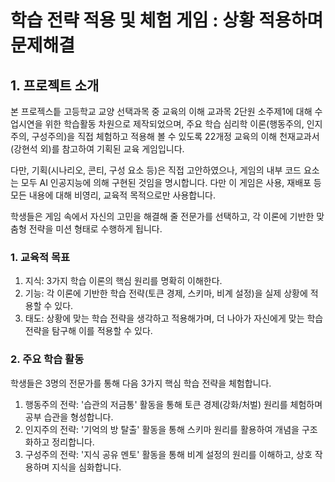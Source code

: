 # 학습 전략 적용 및 체험 게임 : 상황 적용하며 문제해결
## 1. 프로젝트 소개
본 프로젝스틑 고등학교 교양 선택과목 중 교육의 이해 교과목 2단원 소주제1에 대해 수업시연을 위한 학습활동 차원으로 제작되었으며, 주요 학습 심리학 이론(행동주의, 인지주의, 구성주의)을 직접 체험하고 적용해 볼 수 있도록 22개정 교육의 이해 천재교과서(강현석 외)를 참고하여 기획된 교육 게임입니다.

다만, 기획(시나리오, 콘티, 구성 요소 등)은 직접 고안하였으나, 게임의 내부 코드 요소는 모두 AI 인공지능에 의해 구현된 것임을 명시합니다. 다만 이 게임은 사용, 재배포 등 모든 내용에 대해 비영리, 교육적 목적으로만 사용합니다.

학생들은 게임 속에서 자신의 고민을 해결해 줄 전문가를 선택하고, 각 이론에 기반한 맞춤형 전략을 미션 형태로 수행하게 됩니다.

### 1. 교육적 목표

1.  지식: 3가지 학습 이론의 핵심 원리를 명확히 이해한다.
2.  기능: 각 이론에 기반한 학습 전략(토큰 경제, 스키마, 비계 설정)을 실제 상황에 적용할 수 있다.
3.  태도: 상황에 맞는 학습 전략을 생각하고 적용해가며, 더 나아가 자신에게 맞는 학습 전략을 탐구해 이를 적용할 수 있다.

### 2. 주요 학습 활동

학생들은 3명의 전문가를 통해 다음 3가지 핵심 학습 전략을 체험합니다.

1.  행동주의 전략: '습관의 저금통' 활동을 통해 토큰 경제(강화/처벌) 원리를 체험하며 공부 습관을 형성합니다.
2.  인지주의 전략: '기억의 방 탈출' 활동을 통해 스키마 원리를 활용하여 개념을 구조화하고 정리합니다.
3.  구성주의 전략: '지식 공유 멘토' 활동을 통해 비계 설정의 원리를 이해하고, 상호 작용하며 지식을 심화합니다.